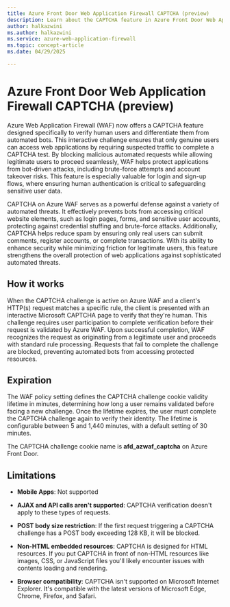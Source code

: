 ```yaml
---
title: Azure Front Door Web Application Firewall CAPTCHA (preview)
description: Learn about the CAPTCHA feature in Azure Front Door Web Application Firewall (WAF) and how it helps protect your web applications from automated attacks.
author: halkazwini
ms.author: halkazwini
ms.service: azure-web-application-firewall
ms.topic: concept-article
ms.date: 04/29/2025

---
```


# Azure Front Door Web Application Firewall CAPTCHA (preview)

Azure Web Application Firewall (WAF) now offers a CAPTCHA feature designed specifically to verify human users and differentiate them from automated bots. This interactive challenge ensures that only genuine users can access web applications by requiring suspected traffic to complete a CAPTCHA test. By blocking malicious automated requests while allowing legitimate users to proceed seamlessly, WAF helps protect applications from bot-driven attacks, including brute-force attempts and account takeover risks. This feature is especially valuable for login and sign-up flows, where ensuring human authentication is critical to safeguarding sensitive user data. 

CAPTCHA on Azure WAF serves as a powerful defense against a variety of automated threats. It effectively prevents bots from accessing critical website elements, such as login pages, forms, and sensitive user accounts, protecting against credential stuffing and brute-force attacks. Additionally, CAPTCHA helps reduce spam by ensuring only real users can submit comments, register accounts, or complete transactions. With its ability to enhance security while minimizing friction for legitimate users, this feature strengthens the overall protection of web applications against sophisticated automated threats. 

## How it works

When the CAPTCHA challenge is active on Azure WAF and a client's HTTP(s) request matches a specific rule, the client is presented with an interactive Microsoft CAPTCHA page to verify that they're human. This challenge requires user participation to complete verification before their request is validated by Azure WAF. Upon successful completion, WAF recognizes the request as originating from a legitimate user and proceeds with standard rule processing. Requests that fail to complete the challenge are blocked, preventing automated bots from accessing protected resources. 

## Expiration 

The WAF policy setting defines the CAPTCHA challenge cookie validity lifetime in minutes, determining how long a user remains validated before facing a new challenge. Once the lifetime expires, the user must complete the CAPTCHA challenge again to verify their identity. The lifetime is configurable between 5 and 1,440 minutes, with a default setting of 30 minutes.  

The CAPTCHA challenge cookie name is **afd_azwaf_captcha** on Azure Front Door. 

## Limitations 

- **Mobile Apps**: Not supported 

- **AJAX and API calls aren't supported**: CAPTCHA verification doesn't apply to these types of requests. 

- **POST body size restriction**: If the first request triggering a CAPTCHA challenge has a POST body exceeding 128 KB, it will be blocked. 

- **Non-HTML embedded resources**: CAPTCHA is designed for HTML resources. If you put CAPTCHA in front of non-HTML resources like images, CSS, or JavaScript files you'll likely encounter issues with contents loading and rendering.  

- **Browser compatibility**: CAPTCHA isn't supported on Microsoft Internet Explorer. It's compatible with the latest versions of Microsoft Edge, Chrome, Firefox, and Safari. 

